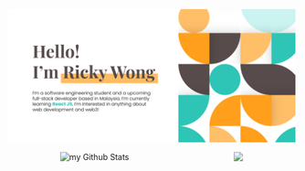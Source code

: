 ![readme-banner](./images/github_banner.jpg)

<div style="display: flex; flex-direction: row; justify-content: space-between; align-item: center">
  <img style="margin: 0 auto" src="https://github-readme-stats.vercel.app/api?username=Ricky0625&include_all_commits=true&count_private=true&show_icons=true&line_height=20&title_color=2EC4B6&icon_color=FFBF69&text_color=574B4B&bg_color=fff" alt="my Github Stats"/>
  <img style="margin: 0 auto" src="https://github-readme-stats.vercel.app/api/top-langs/?username=Ricky0625&layout=compact&title_color=2EC4B6"/>
</div>
<!---
Ricky0625/Ricky0625 is a ✨ special ✨ repository because its `README.md` (this file) appears on your GitHub profile.
You can click the Preview link to take a look at your changes.
--->
